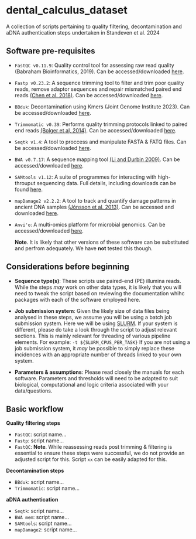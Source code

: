 # dental_calculus_dataset
A collection of scripts pertaining to quality filtering, decontamination and aDNA authentication steps undertaken in Standeven et al. 2024

## Software pre-requisites

- `FastQC v0.11.9`: Quality control tool for assessing raw read quality (Babraham Bioinformatics, 2019). Can be accessed/downloaded [here](https://www.bioinformatics.babraham.ac.uk/projects/fastqc/).

- `Fastp v0.23.2`: A sequence trimming tool to filter and trim poor quality reads, remove adaptor sequences and repair mismatched paired end reads [(Chen et al. 2018)](https://academic.oup.com/bioinformatics/article/34/17/i884/5093234). Can be accessed/downloaded [here](https://github.com/OpenGene/fastp).

- `BBduk`:  Decontamination using Kmers (Joint Genome Institute 2023). Can be accessed/downloaded [here](https://jgi.doe.gov/data-and-tools/software-tools/bbtools/bb-tools-user-guide/bbduk-guide/).

- `Trimmomatic v0.39`: Performs quality trimming protocols linked to paired end reads [(Bolger et al, 2014)](https://academic.oup.com/bioinformatics/article/30/15/2114/2390096). Can be accessed/downloaded [here](https://github.com/usadellab/Trimmomatic).

- `Seqtk v1.4`: A tool to proccess and manipulate FASTA & FATQ files. Can be accessed/downloaded [here](https://github.com/lh3/seqtk).

- `BWA v0.7.17`: A sequence mapping tool [(Li and Durbin 2009)](http://www.ncbi.nlm.nih.gov/pubmed/19451168). Can be accessed/downloaded [here](https://github.com/lh3/bwa).

- `SAMtools v1.12`: A suite of programmes for interacting with high-throuput sequencing data. Full details, including downloads can be found [here](http://www.htslib.org/).

- `mapDamage2 v2.2.2`: A tool to track and quantify damage patterns in ancient DNA samples [(Jónsson et al. 2013)](http://bioinformatics.oxfordjournals.org/content/early/2013/04/23/bioinformatics.btt193.abstract). Can be accessed and downloaded [here](https://ginolhac.github.io/mapDamage/).

- `Anvi'o`: A multi-omics platform for microbial genomics. Can be accessed/downloaded [here](https://anvio.org/).

  **Note**. It is likely that other versions of these software can be substituted and perfrom adequately. We have **not** tested this though.

## Considerations before beginning

- **Sequence type(s)**: These scripts use paired-end (PE) illumina reads. While the steps *may* work on other data types, it is likely that you will need to tweak the script based on reviewing the documentation whihc packages with each of the software employed here.

- **Job submission system**: Given the likely size of data files being analysed in these steps, we assume you will be using a batch job submission system. Here we will be using [SLURM](https://slurm.schedmd.com/documentation.html). If your system is different, please do take a look through the script to adjust relevant sections. This is mainly relevant for threading of various pipeline elements. For example: `-t ${SLURM_CPUS_PER_TASK}` If you are not using a job submission system, it *may* be possible to simply replace these incidences with an appropriate number of threads linked to your own system.

- **Parameters & assumptions**: Please read closely the manuals for each software. Parameters and thresholds will need to be adapted to suit biological, computational and logic criteria associated with your data/questions.

## Basic workflow

**Quality filtering steps**

- `FastQC`: script name...
- `Fastp`: script name...
- `FastQC`: **Note**. While reassessing reads post trimming & filtering is essential to ensure these steps were successful, we do not provide an adjusted script for this. Script `xx` can be easily adapted for this.

**Decontamination steps**

- `BBduk`: script name...
- `Trimmomatic`: script name...

**aDNA authentication**

- `Seqtk`: script name...
- `BWA mem`: script name...
- `SAMtools`: script name...
- `mapDamage2`: script name...


